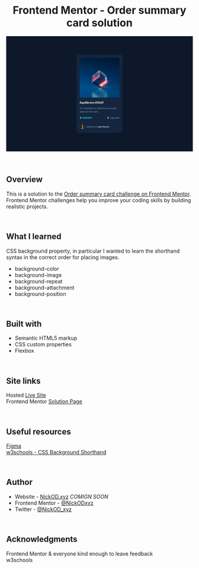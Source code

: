 <h1 align="center">Frontend Mentor - Order summary card solution</h1>

<img src="https://github.com/NickODxyz/FM-nft-preview-card-component-main/blob/main/Preview.JPG?raw=true" ></img>

<br>

## Overview

This is a solution to the [Order summary card challenge on Frontend Mentor](https://www.frontendmentor.io/challenges/order-summary-component-QlPmajDUj). Frontend Mentor challenges help you improve your coding skills by building realistic projects. 

<br>

## What I learned

CSS background property, in particular I wanted to learn the shorthand syntax in the correct order for placing images.
<br>

- background-color
- background-image
- background-repeat
- background-attachment
- background-position

<br>

## Built with 

- Semantic HTML5 markup
- CSS custom properties
- Flexbox

<br>

## Site links
Hosted [Live Site]()
<br>
Frontend Mentor [Solution Page]()

<br>

## Useful resources

[Figma](https://www.figma.com)
<br>
[w3schools - CSS Background Shorthand](https://www.w3schools.com/css/css_background_shorthand.asp)

<br>

## Author

- Website - [NickOD.xyz](http://www.NickOD.xyz) <em>COMIGN SOON</em>
- Frontend Mentor - [@NickODxyz](https://www.frontendmentor.io/profile/NickODxyz)
- Twitter - [@NickOD_xyz](https://twitter.com/NickOD_xyz)

<br>

## Acknowledgments

Frontend Mentor & everyone kind enough to leave feedback
<br>
w3schools
